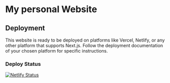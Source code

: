 # My personal Website

## Deployment

This website is ready to be deployed on platforms like Vercel, Netlify, or any other platform that supports Next.js. Follow the deployment documentation of your chosen platform for specific instructions.

### Deploy Status
[![Netlify Status](https://api.netlify.com/api/v1/badges/8fb9e4f0-ba57-4ccb-b24f-aec96ab25525/deploy-status)](https://app.netlify.com/sites/deanabnerjul/deploys)